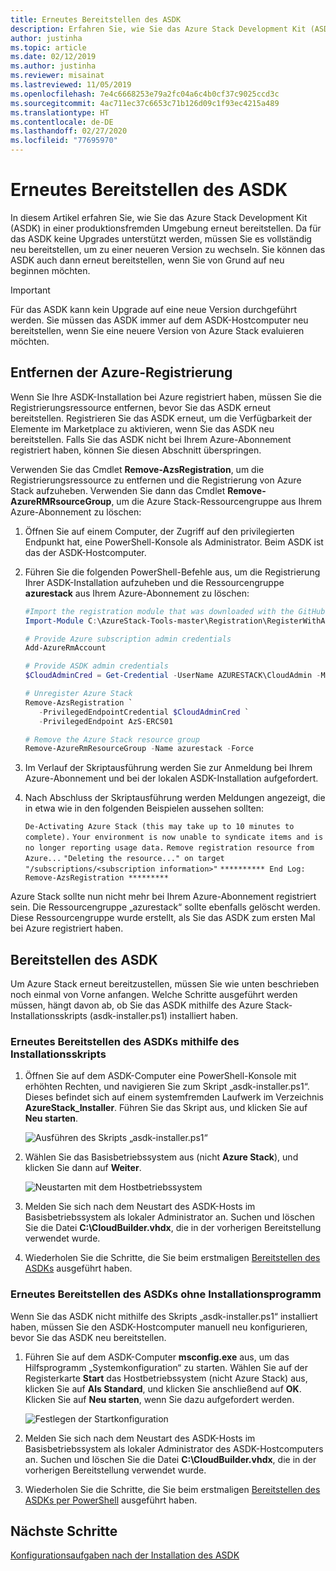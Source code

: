 ```yaml
---
title: Erneutes Bereitstellen des ASDK
description: Erfahren Sie, wie Sie das Azure Stack Development Kit (ASDK) erneut bereitstellen.
author: justinha
ms.topic: article
ms.date: 02/12/2019
ms.author: justinha
ms.reviewer: misainat
ms.lastreviewed: 11/05/2019
ms.openlocfilehash: 7e4c6668253e79a2fc04a6c4b0cf37c9025ccd3c
ms.sourcegitcommit: 4ac711ec37c6653c71b126d09c1f93ec4215a489
ms.translationtype: HT
ms.contentlocale: de-DE
ms.lasthandoff: 02/27/2020
ms.locfileid: "77695970"
---
```

# <a name="redeploy-the-asdk"></a>Erneutes Bereitstellen des ASDK
In diesem Artikel erfahren Sie, wie Sie das Azure Stack Development Kit (ASDK) in einer produktionsfremden Umgebung erneut bereitstellen. Da für das ASDK keine Upgrades unterstützt werden, müssen Sie es vollständig neu bereitstellen, um zu einer neueren Version zu wechseln. Sie können das ASDK auch dann erneut bereitstellen, wenn Sie von Grund auf neu beginnen möchten.

> [!IMPORTANT]
> Für das ASDK kann kein Upgrade auf eine neue Version durchgeführt werden. Sie müssen das ASDK immer auf dem ASDK-Hostcomputer neu bereitstellen, wenn Sie eine neuere Version von Azure Stack evaluieren möchten.

## <a name="remove-azure-registration"></a>Entfernen der Azure-Registrierung 
Wenn Sie Ihre ASDK-Installation bei Azure registriert haben, müssen Sie die Registrierungsressource entfernen, bevor Sie das ASDK erneut bereitstellen. Registrieren Sie das ASDK erneut, um die Verfügbarkeit der Elemente im Marketplace zu aktivieren, wenn Sie das ASDK neu bereitstellen. Falls Sie das ASDK nicht bei Ihrem Azure-Abonnement registriert haben, können Sie diesen Abschnitt überspringen.

Verwenden Sie das Cmdlet **Remove-AzsRegistration**, um die Registrierungsressource zu entfernen und die Registrierung von Azure Stack aufzuheben. Verwenden Sie dann das Cmdlet **Remove-AzureRMRsourceGroup**, um die Azure Stack-Ressourcengruppe aus Ihrem Azure-Abonnement zu löschen:

1. Öffnen Sie auf einem Computer, der Zugriff auf den privilegierten Endpunkt hat, eine PowerShell-Konsole als Administrator. Beim ASDK ist das der ASDK-Hostcomputer.

2. Führen Sie die folgenden PowerShell-Befehle aus, um die Registrierung Ihrer ASDK-Installation aufzuheben und die Ressourcengruppe **azurestack** aus Ihrem Azure-Abonnement zu löschen:

   ```powershell    
   #Import the registration module that was downloaded with the GitHub tools
   Import-Module C:\AzureStack-Tools-master\Registration\RegisterWithAzure.psm1

   # Provide Azure subscription admin credentials
   Add-AzureRmAccount

   # Provide ASDK admin credentials
   $CloudAdminCred = Get-Credential -UserName AZURESTACK\CloudAdmin -Message "Enter the cloud domain credentials to access the privileged endpoint"

   # Unregister Azure Stack
   Remove-AzsRegistration `
      -PrivilegedEndpointCredential $CloudAdminCred `
      -PrivilegedEndpoint AzS-ERCS01

   # Remove the Azure Stack resource group
   Remove-AzureRmResourceGroup -Name azurestack -Force
   ```

3. Im Verlauf der Skriptausführung werden Sie zur Anmeldung bei Ihrem Azure-Abonnement und bei der lokalen ASDK-Installation aufgefordert.
4. Nach Abschluss der Skriptausführung werden Meldungen angezeigt, die in etwa wie in den folgenden Beispielen aussehen sollten:

    `De-Activating Azure Stack (this may take up to 10 minutes to complete).` `Your environment is now unable to syndicate items and is no longer reporting usage data.`
    `Remove registration resource from Azure...`
    `"Deleting the resource..." on target "/subscriptions/<subscription information>"`
    `********** End Log: Remove-AzsRegistration *********`



Azure Stack sollte nun nicht mehr bei Ihrem Azure-Abonnement registriert sein. Die Ressourcengruppe „azurestack“ sollte ebenfalls gelöscht werden. Diese Ressourcengruppe wurde erstellt, als Sie das ASDK zum ersten Mal bei Azure registriert haben.

## <a name="deploy-the-asdk"></a>Bereitstellen des ASDK
Um Azure Stack erneut bereitzustellen, müssen Sie wie unten beschrieben noch einmal von Vorne anfangen. Welche Schritte ausgeführt werden müssen, hängt davon ab, ob Sie das ASDK mithilfe des Azure Stack-Installationsskripts (asdk-installer.ps1) installiert haben.

### <a name="redeploy-the-asdk-using-the-installer-script"></a>Erneutes Bereitstellen des ASDKs mithilfe des Installationsskripts
1. Öffnen Sie auf dem ASDK-Computer eine PowerShell-Konsole mit erhöhten Rechten, und navigieren Sie zum Skript „asdk-installer.ps1“. Dieses befindet sich auf einem systemfremden Laufwerk im Verzeichnis **AzureStack_Installer**. Führen Sie das Skript aus, und klicken Sie auf **Neu starten**.

   ![Ausführen des Skripts „asdk-installer.ps1“](media/asdk-redeploy/1.png)

2. Wählen Sie das Basisbetriebssystem aus (nicht **Azure Stack**), und klicken Sie dann auf **Weiter**.

   ![Neustarten mit dem Hostbetriebssystem](media/asdk-redeploy/2.png)

3. Melden Sie sich nach dem Neustart des ASDK-Hosts im Basisbetriebssystem als lokaler Administrator an. Suchen und löschen Sie die Datei **C:\CloudBuilder.vhdx**, die in der vorherigen Bereitstellung verwendet wurde.

4. Wiederholen Sie die Schritte, die Sie beim erstmaligen [Bereitstellen des ASDKs](asdk-install.md) ausgeführt haben.

### <a name="redeploy-the-asdk-without-using-the-installer"></a>Erneutes Bereitstellen des ASDKs ohne Installationsprogramm
Wenn Sie das ASDK nicht mithilfe des Skripts „asdk-installer.ps1“ installiert haben, müssen Sie den ASDK-Hostcomputer manuell neu konfigurieren, bevor Sie das ASDK neu bereitstellen.

1. Führen Sie auf dem ASDK-Computer **msconfig.exe** aus, um das Hilfsprogramm „Systemkonfiguration“ zu starten. Wählen Sie auf der Registerkarte **Start** das Hostbetriebssystem (nicht Azure Stack) aus, klicken Sie auf **Als Standard**, und klicken Sie anschließend auf **OK**. Klicken Sie auf **Neu starten**, wenn Sie dazu aufgefordert werden.

      ![Festlegen der Startkonfiguration](media/asdk-redeploy/4.png)

2. Melden Sie sich nach dem Neustart des ASDK-Hosts im Basisbetriebssystem als lokaler Administrator des ASDK-Hostcomputers an. Suchen und löschen Sie die Datei **C:\CloudBuilder.vhdx**, die in der vorherigen Bereitstellung verwendet wurde.

3. Wiederholen Sie die Schritte, die Sie beim erstmaligen [Bereitstellen des ASDKs per PowerShell](asdk-deploy-powershell.md) ausgeführt haben.


## <a name="next-steps"></a>Nächste Schritte
[Konfigurationsaufgaben nach der Installation des ASDK](asdk-post-deploy.md)




